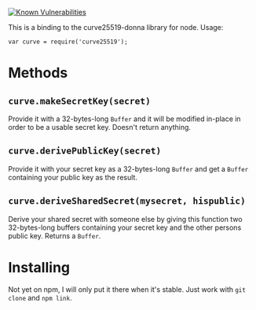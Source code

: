 [![Known Vulnerabilities](https://snyk.io/test/npm/curve25519-n/badge.svg)](https://snyk.io/test/npm/curve25519-n)

This is a binding to the curve25519-donna library for node. Usage:

    var curve = require('curve25519');

Methods
=======
`curve.makeSecretKey(secret)`
-----------------------------
Provide it with a 32-bytes-long `Buffer` and it will be modified in-place in order to be a usable secret key. Doesn't return anything.

`curve.derivePublicKey(secret)`
-------------------------------
Provide it with your secret key as a 32-bytes-long `Buffer` and get a `Buffer` containing your public key as the result.

`curve.deriveSharedSecret(mysecret, hispublic)`
-----------------------------------------------
Derive your shared secret with someone else by giving this function two 32-bytes-long buffers containing your secret key and the other persons public key. Returns a `Buffer`.

Installing
==========
Not yet on npm, I will only put it there when it's stable. Just work with `git clone` and `npm link`.
